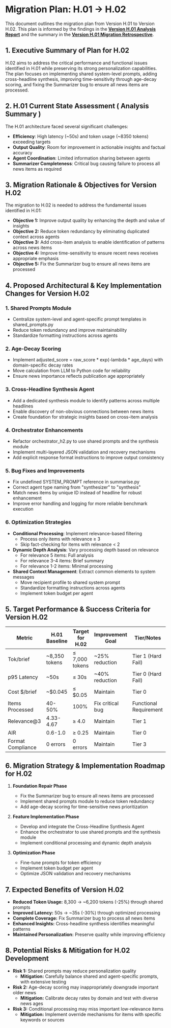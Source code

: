 # Migration Plan: H.01 → H.02

This document outlines the migration plan from Version H.01 to Version H.02. This plan is informed by the findings in the **[Version H.01 Analysis Report](../../../05_Analysis/05.2-Type-H/H.01/analysis.md)** and the summary in the **[Version H.01 Migration Retrospective](./README.md)**.

## 1. Executive Summary of Plan for H.02

H.02 aims to address the critical performance and functional issues identified in H.01 while preserving its strong personalization capabilities. The plan focuses on implementing shared system-level prompts, adding cross-headline synthesis, improving time-sensitivity through age-decay scoring, and fixing the Summarizer bug to ensure all news items are processed.

## 2. H.01 Current State Assessment ( Analysis Summary )

The H.01 architecture faced several significant challenges:

- **Efficiency**: High latency (~50s) and token usage (~8350 tokens) exceeding targets
- **Output Quality**: Room for improvement in actionable insights and factual accuracy
- **Agent Coordination**: Limited information sharing between agents
- **Summarizer Completeness**: Critical bug causing failure to process all news items as required

## 3. Migration Rationale & Objectives for Version H.02

The migration to H.02 is needed to address the fundamental issues identified in H.01:

- **Objective 1:** Improve output quality by enhancing the depth and value of insights
- **Objective 2:** Reduce token redundancy by eliminating duplicated context across agents
- **Objective 3:** Add cross-item analysis to enable identification of patterns across news items
- **Objective 4:** Improve time-sensitivity to ensure recent news receives appropriate emphasis
- **Objective 5:** Fix the Summarizer bug to ensure all news items are processed

## 4. Proposed Architectural & Key Implementation Changes for Version H.02

### 1. Shared Prompts Module
- Centralize system-level and agent-specific prompt templates in shared_prompts.py
- Reduce token redundancy and improve maintainability
- Standardize formatting instructions across agents

### 2. Age-Decay Scoring
- Implement adjusted_score = raw_score * exp(-lambda * age_days) with domain-specific decay rates
- Move calculation from LLM to Python code for reliability
- Ensure news importance reflects publication age appropriately

### 3. Cross-Headline Synthesis Agent
- Add a dedicated synthesis module to identify patterns across multiple headlines
- Enable discovery of non-obvious connections between news items
- Create foundation for strategic insights based on cross-item analysis

### 4. Orchestrator Enhancements
- Refactor orchestrator_h2.py to use shared prompts and the synthesis module
- Implement multi-layered JSON validation and recovery mechanisms
- Add explicit response format instructions to improve output consistency

### 5. Bug Fixes and Improvements
- Fix undefined SYSTEM_PROMPT reference in summarise.py
- Correct agent type naming from "synthesizer" to "synthesis"
- Match news items by unique ID instead of headline for robust enhancement
- Improve error handling and logging for more reliable benchmark execution

### 6. Optimization Strategies
- **Conditional Processing**: Implement relevance-based filtering
  - Process only items with relevance ≥ 3
  - Skip fact-checking for items with relevance < 2
- **Dynamic Depth Analysis**: Vary processing depth based on relevance
  - For relevance 5 items: Full analysis
  - For relevance 3-4 items: Brief summary
  - For relevance 1-2 items: Minimal processing
- **Shared Context Management**: Extract common elements to system messages
  - Move recipient profile to shared system prompt
  - Standardize formatting instructions across agents
  - Implement token budget per agent

## 5. Target Performance & Success Criteria for Version H.02

| Metric            | H.01 Baseline | Target for H.02 | Improvement Goal | Tier/Notes              |
|-------------------|---------------|-----------------|------------------|-------------------------|
| Tok/brief         | ~8,350 tokens | ≤ 7,000 tokens  | ~25% reduction   | Tier 1 (Hard Fail)      |
| p95 Latency       | ~50s          | ≤ 30s           | ~40% reduction   | Tier 0 (Hard Fail)      |
| Cost $/brief      | ~$0.045       | ≤ $0.05         | Maintain         | Tier 0                  |
| Items Processed   | 40-50%        | 100%            | Fix critical bug | Functional Requirement  |
| Relevance@3       | 4.33-4.67     | ≥ 4.0           | Maintain         | Tier 1                  |
| AIR               | 0.6-1.0       | ≥ 0.25          | Maintain         | Tier 0                  |
| Format Compliance | 0 errors      | 0 errors        | Maintain         | Tier 3                  |

## 6. Migration Strategy & Implementation Roadmap for H.02

1. **Foundation Repair Phase**
   - Fix the Summarizer bug to ensure all news items are processed
   - Implement shared prompts module to reduce token redundancy
   - Add age-decay scoring for time-sensitive news prioritization

2. **Feature Implementation Phase**
   - Develop and integrate the Cross-Headline Synthesis Agent
   - Enhance the orchestrator to use shared prompts and the synthesis module
   - Implement conditional processing and dynamic depth analysis

3. **Optimization Phase**
   - Fine-tune prompts for token efficiency
   - Implement token budget per agent
   - Optimize JSON validation and recovery mechanisms

## 7. Expected Benefits of Version H.02

- **Reduced Token Usage:** 8,300 → ~6,200 tokens (-25%) through shared prompts
- **Improved Latency:** 50s → ~35s (-30%) through optimized processing
- **Complete Coverage:** Fix Summarizer bug to process all news items
- **Enhanced Insights:** Cross-headline synthesis identifies meaningful patterns
- **Maintained Personalization:** Preserve quality while improving efficiency

## 8. Potential Risks & Mitigation for H.02 Development

- **Risk 1:** Shared prompts may reduce personalization quality
  - **Mitigation:** Carefully balance shared and agent-specific prompts, with extensive testing
- **Risk 2:** Age-decay scoring may inappropriately downgrade important older news
  - **Mitigation:** Calibrate decay rates by domain and test with diverse news ages
- **Risk 3:** Conditional processing may miss important low-relevance items
  - **Mitigation:** Implement override mechanisms for items with specific keywords or sources
